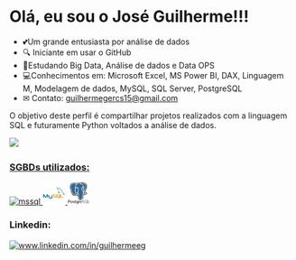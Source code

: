 # Olá, eu sou o José Guilherme!!!

- 💕Um grande entusiasta por análise de dados
- 🔍 Iniciante em usar o GitHub
- 🚀Estudando Big Data, Análise de dados e Data OPS
- 💻Conhecimentos em: Microsoft Excel, MS Power BI, DAX, Linguagem M, Modelagem de dados, MySQL, SQL Server, PostgreSQL
- ✉ Contato: guilhermegercs15@gmail.com


 O objetivo deste perfil é compartilhar projetos realizados com a linguagem SQL e futuramente Python voltados a análise de dados.

  
</div>
<div align="left">
  <a href="https://github.com/jguilhermeex">
    <img height="150em" src="https://github-readme-stats.vercel.app/api?username=jguilhermeex&count_private=true&include_all_commits=true&show_icons=true&theme=gradient&hide_border=false&show_owner=true"/>
   
   
   
   <h3 align="left">SGBDs utilizados:</h3>
<p align="left"> <a href="https://www.microsoft.com/en-us/sql-server" target="_blank" rel="noreferrer"> <img src="https://www.svgrepo.com/show/303229/microsoft-sql-server-logo.svg" alt="mssql" width="40" height="40"/> </a> <a href="https://www.mysql.com/" target="_blank" rel="noreferrer"> <img src="https://raw.githubusercontent.com/devicons/devicon/master/icons/mysql/mysql-original-wordmark.svg" alt="mysql" width="40" height="40"/> </a> <a href="https://www.postgresql.org" target="_blank" rel="noreferrer"> <img src="https://raw.githubusercontent.com/devicons/devicon/master/icons/postgresql/postgresql-original-wordmark.svg" alt="postgresql" width="40" height="40"/> </a> </p>


  <h3 align="left">Linkedin:</h3>
<p align="left">
<a href="https://linkedin.com/in/www.linkedin.com/in/guilhermeeg" target="blank"><img align="center" src="https://raw.githubusercontent.com/rahuldkjain/github-profile-readme-generator/master/src/images/icons/Social/linked-in-alt.svg" alt="www.linkedin.com/in/guilhermeeg" height="30" width="40" /></a>
</p>

      


   







